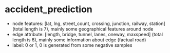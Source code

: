 # accident_prediction

- node features: [lat, lng, street_count, crossing, junction, railway, station] (total length is 7), mainly some geographical features around node
- edge attribute: [length, bridge, tunnel, lanes, oneway, maxspeed] (total length is 6), mainly some information about edge (factual road)
- label: 0 or 1, 0 is generated from some negative samples
